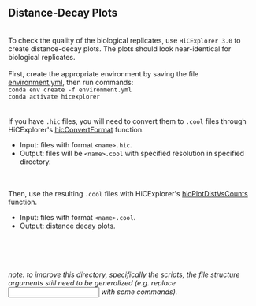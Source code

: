 ﻿## Distance-Decay Plots
\
To check the quality of the biological replicates, use `HiCExplorer 3.0` to create distance-decay plots. The plots should look near-identical for biological replicates.
\
\
First, create the appropriate environment by saving the file [environment.yml](./environment.yml), then run commands:
\
```conda env create -f environment.yml```
\
```conda activate hicexplorer```
\
\
\
If you have `.hic` files, you will need to convert them to `.cool` files through HiCExplorer's [hicConvertFormat](./scripts/cool_converter.sh) function. 
- Input: files with format `<name>.hic`.
- Output: files will be `<name>.cool` with specified resolution in specified directory.

\
\
Then, use the resulting `.cool` files with HiCExplorer's [hicPlotDistVsCounts](./scripts/hicPlotDistVsCounts.sh) function.
- Input: files with format `<name>.cool`.
- Output: distance decay plots.

\
\
\
\
*note: to improve this directory, specifically the scripts, the file structure arguments still need to be generalized (e.g. replace <input filename> with some commands).*
